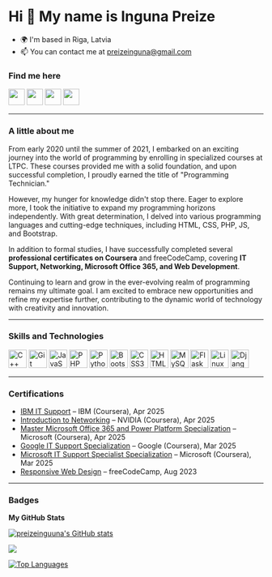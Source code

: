 Hi 👋 My name is Inguna Preize
==============================

* 🌍  I'm based in Riga, Latvia  
* 📫  You can contact me at [preizeinguna@gmail.com](mailto:preizeinguna@gmail.com)

### Find me here
<p align="left"> 
  <a href="https://www.codepen.io/preizeinguuna" target="_blank" rel="noreferrer"><img src="https://raw.githubusercontent.com/danielcranney/readme-generator/main/public/icons/socials/codepen.svg" width="32" height="32" /></a> 
  <a href="https://www.dev.to/preizeinguuna" target="_blank" rel="noreferrer"><img src="https://raw.githubusercontent.com/danielcranney/readme-generator/main/public/icons/socials/devdotto.svg" width="32" height="32" /></a> 
  <a href="https://www.github.com/preizeinguuna" target="_blank" rel="noreferrer"><img src="https://raw.githubusercontent.com/danielcranney/readme-generator/main/public/icons/socials/github.svg" width="32" height="32" /></a> 
  <a href="https://www.linkedin.com/in/ingunapreize" target="_blank" rel="noreferrer"><img src="https://raw.githubusercontent.com/danielcranney/readme-generator/main/public/icons/socials/linkedin.svg" width="32" height="32" /></a>
</p>

---

### A little about me
From early 2020 until the summer of 2021, I embarked on an exciting journey into the world of programming by enrolling in specialized courses at LTPC. These courses provided me with a solid foundation, and upon successful completion, I proudly earned the title of "Programming Technician."  

However, my hunger for knowledge didn't stop there. Eager to explore more, I took the initiative to expand my programming horizons independently. With great determination, I delved into various programming languages and cutting-edge techniques, including HTML, CSS, PHP, JS, and Bootstrap.  

In addition to formal studies, I have successfully completed several **professional certificates on Coursera** and freeCodeCamp, covering **IT Support, Networking, Microsoft Office 365, and Web Development**.  

Continuing to learn and grow in the ever-evolving realm of programming remains my ultimate goal. I am excited to embrace new opportunities and refine my expertise further, contributing to the dynamic world of technology with creativity and innovation.

---

### Skills and Technologies
<p align="left">
<a href="https://docs.microsoft.com/en-us/cpp/?view=msvc-170" target="_blank" rel="noreferrer"><img src="https://raw.githubusercontent.com/danielcranney/readme-generator/main/public/icons/skills/cplusplus-colored.svg" width="36" height="36" alt="C++" /></a>
<a href="https://git-scm.com/" target="_blank" rel="noreferrer"><img src="https://raw.githubusercontent.com/danielcranney/readme-generator/main/public/icons/skills/git-colored.svg" width="36" height="36" alt="Git" /></a> 
<a href="https://developer.mozilla.org/en-US/docs/Web/JavaScript" target="_blank" rel="noreferrer"><img src="https://raw.githubusercontent.com/danielcranney/readme-generator/main/public/icons/skills/javascript-colored.svg" width="36" height="36" alt="JavaScript" /></a>
<a href="https://www.php.net/" target="_blank" rel="noreferrer"><img src="https://raw.githubusercontent.com/danielcranney/readme-generator/main/public/icons/skills/php-colored.svg" width="36" height="36" alt="PHP" /></a> 
<a href="https://www.python.org/" target="_blank" rel="noreferrer"><img src="https://raw.githubusercontent.com/danielcranney/readme-generator/main/public/icons/skills/python-colored.svg" width="36" height="36" alt="Python" /></a> 
<a href="https://getbootstrap.com/" target="_blank" rel="noreferrer"><img src="https://raw.githubusercontent.com/danielcranney/readme-generator/main/public/icons/skills/bootstrap-colored.svg" width="36" height="36" alt="Bootstrap" /></a> 
<a href="https://www.w3.org/TR/CSS/#css" target="_blank" rel="noreferrer"><img src="https://raw.githubusercontent.com/danielcranney/readme-generator/main/public/icons/skills/css3-colored.svg" width="36" height="36" alt="CSS3" /></a>
<a href="https://developer.mozilla.org/en-US/docs/Glossary/HTML5" target="_blank" rel="noreferrer"><img src="https://raw.githubusercontent.com/danielcranney/readme-generator/main/public/icons/skills/html5-colored.svg" width="36" height="36" alt="HTML5" /></a>
<a href="https://www.mysql.com/" target="_blank" rel="noreferrer"><img src="https://raw.githubusercontent.com/danielcranney/readme-generator/main/public/icons/skills/mysql-colored.svg" width="36" height="36" alt="MySQL" /></a>
<a href="https://flask.palletsprojects.com/en/2.0.x/" target="_blank" rel="noreferrer"><img src="https://raw.githubusercontent.com/danielcranney/readme-generator/main/public/icons/skills/flask-colored.svg" width="36" height="36" alt="Flask" /></a>
<a href="https://www.linux.org" target="_blank" rel="noreferrer"><img src="https://raw.githubusercontent.com/danielcranney/readme-generator/main/public/icons/skills/linux-colored.svg" width="36" height="36" alt="Linux" /></a>
<a href="https://www.djangoproject.com/" target="_blank" rel="noreferrer"><img src="https://raw.githubusercontent.com/danielcranney/readme-generator/main/public/icons/skills/django-colored.svg" width="36" height="36" alt="Django" /></a>
</p>

---

### Certifications

- [IBM IT Support](https://coursera.org/share/efa9bd3a59c8ee2e6c1374974dec1e98) – IBM (Coursera), Apr 2025  
- [Introduction to Networking](https://coursera.org/share/c425760568437acf1b28cae8e80cf5eb) – NVIDIA (Coursera), Apr 2025  
- [Master Microsoft Office 365 and Power Platform Specialization](https://coursera.org/share/5ae6ace28afb6f588d0882a9fba8cc29) – Microsoft (Coursera), Apr 2025  
- [Google IT Support Specialization](https://coursera.org/share/bcabcbf790f3f005654efb7f63a2475d) – Google (Coursera), Mar 2025  
- [Microsoft IT Support Specialist Specialization](https://coursera.org/share/1eaf82dd14e3a26850675921de097c27) – Microsoft (Coursera), Mar 2025  
- [Responsive Web Design](https://freecodecamp.org/certification/fcc04e86bd1-878c-43f1-98c7-fda52fe50b01/responsive-web-design) – freeCodeCamp, Aug 2023  

---

### Badges

<b>My GitHub Stats</b>  

<a href="http://www.github.com/preizeinguuna"><img src="https://github-readme-stats.vercel.app/api?username=preizeinguuna&show_icons=true&hide=&count_private=true&title_color=22c55e&text_color=000000&icon_color=22c55e&bg_color=ffffff&hide_border=true&show_icons=true" alt="preizeinguuna's GitHub stats" /></a>

<a href="http://www.github.com/preizeinguuna"><img src="https://github-readme-streak-stats.herokuapp.com/?user=preizeinguuna&stroke=000000&background=ffffff&ring=22c55e&fire=22c55e&currStreakNum=000000&currStreakLabel=22c55e&sideNums=000000&sideLabels=000000&dates=000000&hide_border=true" /></a>

<a href="https://github.com/preizeinguuna" align="left"><img src="https://github-readme-stats.vercel.app/api/top-langs/?username=preizeinguuna&langs_count=10&title_color=22c55e&text_color=000000&icon_color=22c55e&bg_color=ffffff&hide_border=true&locale=en&custom_title=Top%20%Languages" alt="Top Languages" /></a>
